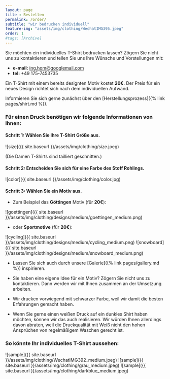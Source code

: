 ```yaml
---
layout: page
title : Bestellen
permalink: /order/
subtitle: "wir bedrucken individuell"
feature-img: "assets/img/clothing/WechatIMG395.jpeg"
order: 1
#tags: [Archive]
---
```


Sie möchten ein individuelles T-Shirt bedrucken lassen?
Zögern Sie nicht uns zu kontaktieren und teilen Sie uns Ihre Wünsche und Vorstellungen mit:
  * **e-mail:** ing.hom@googlemail.com
  * **tel:** +49 175-7453735

Ein T-Shirt mit einem bereits designten Motiv kostet **20€**.
Der Preis für ein neues Design richtet sich nach dem individuellen Aufwand.

Informieren Sie sich gerne zunächst über den [Herstellungsprozess]({% link pages/shirt.md %}).

### Für einen Druck benötigen wir folgende Informationen von Ihnen:

#### Schritt 1: Wählen Sie Ihre T-Shirt Größe aus.

![size]({{ site.baseurl }}/assets/img/clothing/size.jpeg)

(Die Damen T-Shirts sind tailliert geschnitten.)

#### Schritt 2: Entscheiden Sie sich für eine Farbe des Stoff Rohlings.

![color]({{ site.baseurl }}/assets/img/clothing/color.jpg)

#### Schritt 3: Wählen Sie ein Motiv aus.

* Zum Beispiel das **Göttingen** Motiv (für **20€**):

![goettingen]({{ site.baseurl }}/assets/img/clothing/designs/medium/goettingen_medium.png)

* oder **Sportmotive** (für **20€**):

![cycling]({{ site.baseurl }}/assets/img/clothing/designs/medium/cycling_medium.png) ![snowboard]({{ site.baseurl }}/assets/img/clothing/designs/medium/snowboard_medium.png)

* Lassen Sie sich auch durch unsere [Galerie]({% link pages/gallery.md %}) inspirieren.

* Sie haben eine eigene Idee für ein Motiv? Zögern Sie nicht uns zu kontaktieren. Dann werden wir mit Ihnen zusammen an der Umsetzung arbeiten.

* Wir drucken vorwiegend mit schwarzer Farbe, weil wir damit die besten Erfahrungen gemacht haben.

* Wenn Sie gerne einen weißen Druck auf ein dunkles Shirt haben möchten, können wir das auch realisieren.
Wir würden Ihnen allerdings davon abraten, weil die Druckqualität mit Weiß nicht den hohen Ansprüchen von regelmäßigem Waschen gerecht ist.


### So könnte Ihr individuelles T-Shirt aussehen:

![sample]({{ site.baseurl }}/assets/img/clothing/WechatIMG392_medium.jpeg)
![sample]({{ site.baseurl }}/assets/img/clothing/grau_medium.jpeg)
![sample]({{ site.baseurl }}/assets/img/clothing/darkblue_medium.jpeg)

